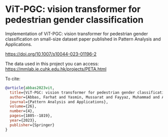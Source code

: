 # ViT-PGC: vision transformer for pedestrian gender classification

Implementation of ViT-PGC: vision transformer for pedestrian gender classification on small-size dataset paper published in Pattern Analysis and Applications.

https://doi.org/10.1007/s10044-023-01196-2


The data used in this project you can access: https://mmlab.ie.cuhk.edu.hk/projects/PETA.html


To cite:

```bib
@article{abbas2023vit,
  title={ViT-PGC: vision transformer for pedestrian gender classification on small-size dataset},
  author={Abbas, Farhat and Yasmin, Mussarat and Fayyaz, Muhammad and Asim, Usman},
  journal={Pattern Analysis and Applications},
  volume={26},
  number={4},
  pages={1805--1819},
  year={2023},
  publisher={Springer}
}
```
